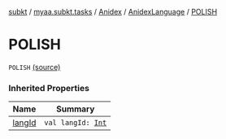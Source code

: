 [subkt](../../../index.md) / [myaa.subkt.tasks](../../index.md) / [Anidex](../index.md) / [AnidexLanguage](index.md) / [POLISH](./-p-o-l-i-s-h.md)

# POLISH

`POLISH` [(source)](https://github.com/Myaamori/SubKt/blob/master/src/main/kotlin/myaa/subkt/tasks/tasks.kt#L1044)

### Inherited Properties

| Name | Summary |
|---|---|
| [langId](lang-id.md) | `val langId: `[`Int`](https://kotlinlang.org/api/latest/jvm/stdlib/kotlin/-int/index.html) |
